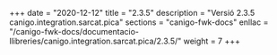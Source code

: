 +++
date        = "2020-12-12"
title       = "2.3.5"
description = "Versió 2.3.5 canigo.integration.sarcat.pica"
sections    = "canigo-fwk-docs"
enllac		= "/canigo-fwk-docs/documentacio-llibreries/canigo.integration.sarcat.pica/2.3.5/"
weight		= 7
+++
